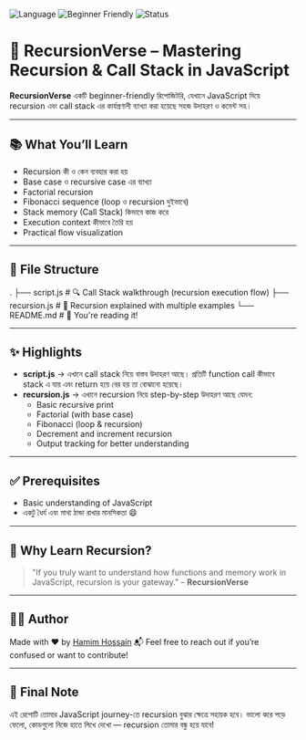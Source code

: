 ![Language](https://img.shields.io/badge/Language-JavaScript-blue?logo=javascript)
![Beginner Friendly](https://img.shields.io/badge/Level-Beginner-success)
![Status](https://img.shields.io/badge/Status-Complete-brightgreen)

# 🔁 RecursionVerse – Mastering Recursion & Call Stack in JavaScript

**RecursionVerse** একটি beginner-friendly রিপোজিটরি, যেখানে JavaScript দিয়ে recursion এবং call stack এর কার্যপ্রণালী ব্যাখ্যা করা হয়েছে সহজ উদাহরণ ও কমেন্ট সহ।

---

## 📚 What You’ll Learn

- Recursion কী ও কেন ব্যবহার করা হয়
- Base case ও recursive case এর ব্যাখ্যা
- Factorial recursion
- Fibonacci sequence (loop ও recursion দুইভাবে)
- Stack memory (Call Stack) কিভাবে কাজ করে
- Execution context কীভাবে তৈরি হয়
- Practical flow visualization

---

## 📁 File Structure

.
├── script.js # 🔍 Call Stack walkthrough (recursion execution flow)
├── recursion.js # 📘 Recursion explained with multiple examples
└── README.md # 📝 You're reading it!

---

## ✨ Highlights

- **script.js** → এখানে call stack নিয়ে বাস্তব উদাহরণ আছে। প্রতিটি function call কীভাবে stack এ যায় এবং return হয়ে বের হয় তা বোঝানো হয়েছে।
- **recursion.js** → এখানে recursion নিয়ে step-by-step উদাহরণ আছে যেমন:
  - Basic recursive print
  - Factorial (with base case)
  - Fibonacci (loop & recursion)
  - Decrement and increment recursion
  - Output tracking for better understanding

---

## ✅ Prerequisites

- Basic understanding of JavaScript
- একটু ধৈর্য এবং মাথা ঠান্ডা রাখার মানসিকতা 😄

---

## 🧠 Why Learn Recursion?

> "If you truly want to understand how functions and memory work in JavaScript, recursion is your gateway." – **RecursionVerse**

---

## 🙋‍♂️ Author

Made with ❤️ by [Hamim Hossain](https://hamimibnhannan.netlify.app/)
📬 Feel free to reach out if you’re confused or want to contribute!

---

## 🏁 Final Note

এই রেপোটি তোমার JavaScript journey-তে recursion বুঝার ক্ষেত্রে সহায়ক হবে। ভালো করে পড়ে ফেলো, কোডগুলো নিজে হাতে লিখে দেখো — recursion তোমার বন্ধু হয়ে যাবে!
